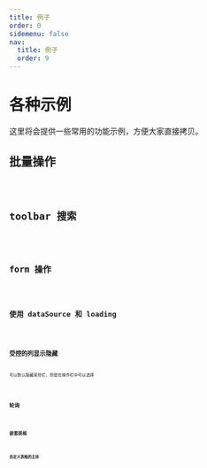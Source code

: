 ```yaml
---
title: 例子
order: 0
sidemenu: false
nav:
  title: 例子
  order: 9
---
```


# 各种示例

这里将会提供一些常用的功能示例，方便大家直接拷贝。

## 批量操作

<code src="./demo/batchOption.tsx" />

## toolbar 搜索

<code src="./example/search.tsx" />

## form 操作

<code src="./example/form.tsx" />

## 使用 dataSource 和 loading

<code src="./example/dataSource.tsx" />

## 受控的列显示隐藏

可以默认隐藏某些栏，但是在操作栏中可以选择

<code src="./example/columnsStateMap.tsx" />

## 轮询

<code src="./example/pollinga.tsx" />

## 嵌套表格

<code src="./example/nested-table.tsx" />

## 自定义表格的主体

<code src="./example/renderTable.tsx" />
